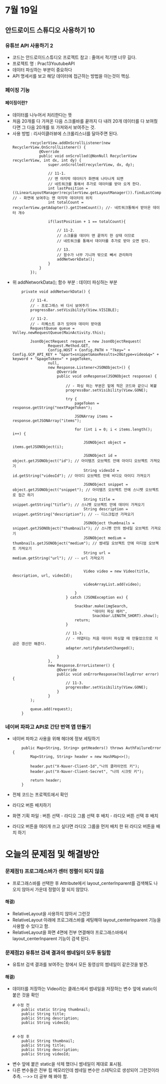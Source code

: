 # 7월 19일

## 안드로이드 스튜디오 사용하기 10

### 유튜브 API 사용하기 2
- 코드는 안드로이드스튜디오 프로젝트 참고 : 줄여서 적기엔 너무 길다.
- 프로젝트 명 : Prac13YoutubeAPI
- 데이터 파싱하는 부분이 중요하다
- API 명세서를 보고 해당 데이터에 접근하는 방법을 아는것이 핵심.


### 페이징 기능
#### 페이징이란? 
- 데이터를 나누어서 처리한다는 뜻
- 처음 20개를 다 가져온 다음 스크롤바를 끝까지 다 내려 20개 데이터를 다 보여줬다면 그 다음 20개를 또 가져와서 보여주는 것.
- 사용 방법 : 리사이클러뷰에 스크롤리스너를 달아주면 된다.
    ```
            recyclerView.addOnScrollListener(new RecyclerView.OnScrollListener() {
                @Override
                public void onScrolled(@NonNull RecyclerView recyclerView, int dx, int dy) {
                    super.onScrolled(recyclerView, dx, dy);

                    // 11-1.
                    // 맨 마지막 데이터가 화면에 나타나게 되면
                    // 네트워크를 통해서 추가로 데이터를 받아 오게 한다.
                    int lastPosition = ((LinearLayoutManager)recyclerView.getLayoutManager()).findLastCompletelyVisibleItemPosition(); // - 화면에 보여주는 맨 마지막 데이터의 위치
                    int totalCount = recyclerView.getAdapter().getItemCount(); //- 네트워크통해서 받아온 데이터 개수

                    if(lastPosition + 1 == totalCount){
                        
                        // 11-2.
                        // 스크롤을 데이터 맨 끝까지 한 상태 이므로
                        // 네트워크를 통해서 데이터를 추가로 받아 오면 된다.

                        // 13.
                        // 함수가 너무 기니까 밖으로 빼서 관리하자
                        addNetworkData();
                    }
                }
            });
    ```
- 위 addNetworkData(); 함수 부분 : 데이터 파싱하는 부분
    ```
        private void addNetworkData() {

            // 11-4.
            // - 프로그래스 바 다시 보여주기
            progressBar.setVisibility(View.VISIBLE);

            // 11-2.
            // - 리퀘스트 큐가 있어야 데이터 받아옴
            RequestQueue queue = Volley.newRequestQueue(MainActivity.this);

            JsonObjectRequest request = new JsonObjectRequest(
                    Request.Method.GET,
                    Config.HOST + Config.PATH + "?key=" + Config.GCP_API_KEY + "&part=snippet&maxResults=20&type=video&q=" + keyword + "&pageToken=" + pageToken,
                    null,
                    new Response.Listener<JSONObject>() {
                        @Override
                        public void onResponse(JSONObject response) {

                            // - 파싱 하는 부분은 밑에 적은 코드와 같으니 복붙
                            progressBar.setVisibility(View.GONE);

                            try {
                                pageToken = response.getString("nextPageToken");

                                JSONArray items = response.getJSONArray("items");

                                for (int i = 0; i < items.length(); i++) {

                                    JSONObject object = items.getJSONObject(i);

                                    JSONObject id = object.getJSONObject("id"); // 아이템즈 오브젝트 안에 아이디 오브젝트 가져오기
                                    String videoId = id.getString("videoId"); // 아이디 오브젝트 안에 비디오 아이디 가져오기

                                    JSONObject snippet = object.getJSONObject("snippet"); // 아이템즈 오브젝트 안에 스니펫 오브젝트로 접근 하기
                                    String title = snippet.getString("title"); // 스니펫 오브젝트 안에 데이터 가져오기
                                    String description = snippet.getString("description"); // -- 디스크립션 가져오기

                                    JSONObject thumbnails = snippet.getJSONObject("thumbnails"); // 스니펫 안의 썸네일 오브젝트 가져오기
                                    JSONObject medium = thumbnails.getJSONObject("medium"); // 썸네일 오브젝트 안에 미디엄 오브젝트 가져오기
                                    String url = medium.getString("url"); // -- url 가져오기


                                    Video video = new Video(title, description, url, videoId);

                                    videoArrayList.add(video);

                                }
                            } catch (JSONException ex) {

                                Snackbar.make(imgSearch,
                                        "데이터 파싱 에러",
                                        Snackbar.LENGTH_SHORT).show();
                                return;
                            }

                            // 11-3.
                            // - 어댑터는 처음 데이터 파싱할 때 만들었으므로 지금은 갱신만 해준다.
                            adapter.notifyDataSetChanged();

                        }
                    },
                    new Response.ErrorListener() {
                        @Override
                        public void onErrorResponse(VolleyError error) {
                            // 11-3.
                            progressBar.setVisibility(View.GONE);
                        }
                    }
            );

            queue.add(request);
        }
    ```


### 네이버 파파고 API로 간단 번역 앱 만들기
- 네이버 파파고 사용을 위해 헤더에 정보 세팅하기
    ```
        public Map<String, String> getHeaders() throws AuthFailureError {
            Map<String, String> header = new HashMap<>();

            header.put("X-Naver-Client-Id","나의 클라이언트 키");
            header.put("X-Naver-Client-Secret", "나의 시크릿 키");

            return header;
        }
    ```
- 전체 코드는 프로젝트에서 확인

- 라디오 버튼 배치하기
- 화면 기획 파일 : 버튼 선택  - 라디오 그룹 선택 후 배치 - 라디오 버튼 선택 후 배치
- 라디오 버튼을 여러개 쓰고 싶다면 라디오 그룹을 먼저 배치 한 뒤 라디오 버튼을 배치 하기



# 오늘의 문제점 및 해결방안
### 문제점1) 프로그래스바가 센터 정렬이 되지 않음
- 프로그래스바를 선택한 후 Attribute에서 layout_centerInparent를 검색해도 나오지 않아서 가운데 정렬이 잘 되지 않았다.
#### 해결) 
- RelativeLayout을 사용하지 않아서 그런것
- RelativeLayout 아래에 프로그래스바를 세팅해야 layout_centerInparent 기능을 사용할 수 있다고 함.
- RelativeLayout을 화면 4면에 전부 연결해야 프로그래스바에서 layout_centerInparent 기능이 검색 된다.

### 문제점2) 유튜브 검색 결과의 썸네일이 모두 동일함
- 유튜브 검색 결과를 보여주는 창에서 모든 동영상의 썸네일이 같은것을 발견.

#### 해결)
- 데이터를 저장하는 Video라는 클래스에서 썸네일을 저장하는 변수 앞에 static이 붙은 것을 확인
    ```
    # 수정 전
        public static String thumbnail;
        public String title;
        public String description;
        public String videoId;


    # 수정 후
        public String thumbnail;
        public String title;
        public String description;
        public String videoId;
    ```
- 변수 앞에 붙은 static을 삭제 했더니 썸네일이 제대로 표시됨.
- 다른 변수들은 전부 힙 메모리인데 썸네일 변수만 스테틱으로 생성되어 그런것이라 추측. -->> 더 공부 해 봐야 함.




